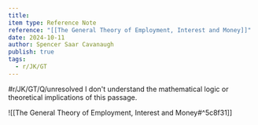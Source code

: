 ```yaml
---
title: 
item type: Reference Note
reference: "[[The General Theory of Employment, Interest and Money]]"
date: 2024-10-11
author: Spencer Saar Cavanaugh
publish: true
tags:
  - r/JK/GT
---
```

#r/JK/GT/Q/unresolved  I don't understand the mathematical logic or theoretical implications of this passage.

![[The General Theory of Employment, Interest and Money#^5c8f31]]